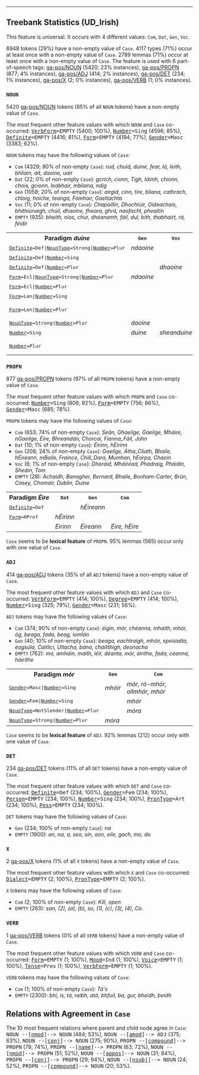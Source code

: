 

--------------------------------------------------------------------------------

## Treebank Statistics (UD_Irish)

This feature is universal.
It occurs with 4 different values: `Com`, `Dat`, `Gen`, `Voc`.

6948 tokens (29%) have a non-empty value of `Case`.
4117 types (71%) occur at least once with a non-empty value of `Case`.
2789 lemmas (71%) occur at least once with a non-empty value of `Case`.
The feature is used with 6 part-of-speech tags: [ga-pos/NOUN]() (5420; 23% instances), [ga-pos/PROPN]() (877; 4% instances), [ga-pos/ADJ]() (414; 2% instances), [ga-pos/DET]() (234; 1% instances), [ga-pos/X]() (2; 0% instances), [ga-pos/VERB]() (1; 0% instances).

### `NOUN`

5420 [ga-pos/NOUN]() tokens (85% of all `NOUN` tokens) have a non-empty value of `Case`.

The most frequent other feature values with which `NOUN` and `Case` co-occurred: <tt><a href="VerbForm.html">VerbForm</a>=EMPTY</tt> (5400; 100%), <tt><a href="Number.html">Number</a>=Sing</tt> (4596; 85%), <tt><a href="Definite.html">Definite</a>=EMPTY</tt> (4416; 81%), <tt><a href="Form.html">Form</a>=EMPTY</tt> (4194; 77%), <tt><a href="Gender.html">Gender</a>=Masc</tt> (3383; 62%).

`NOUN` tokens may have the following values of `Case`:

* `Com` (4329; 80% of non-empty `Case`): <em>rud, chuid, duine, fear, lá, leith, bhliain, áit, daoine, uair</em>
* `Dat` (22; 0% of non-empty `Case`): <em>gcrích, cionn, Tigh, láimh, chionn, chois, gcionn, leabhair, mbliana, ndíg</em>
* `Gen` (1058; 20% of non-empty `Case`): <em>airgid, cinn, tíre, bliana, cathrach, chloig, hoíche, teanga, Fómhair, Gaeltachta</em>
* `Voc` (11; 0% of non-empty `Case`): <em>Chapaillín, Dhochtúir, Oideachais, bhithiúnaigh, chúil, dhaoine, fheara, ghrá, naofacht, pheaitín</em>
* `EMPTY` (935): <em>bheith, níos, chur, dhéanamh, fáil, dul, bith, thabhairt, rá, féidir</em>

<table>
  <tr><th>Paradigm <i>duine</i></th><th><tt>Gen</tt></th><th><tt>Voc</tt></th><th><tt>Com</tt></th></tr>
  <tr><td><tt><a href="Definite.html">Definite</a>=Def|<a href="NounType.html">NounType</a>=Strong|<a href="Number.html">Number</a>=Plur</tt></td><td><em>ndaoine</em></td><td></td><td></td></tr>
  <tr><td><tt><a href="Definite.html">Definite</a>=Def|<a href="Number.html">Number</a>=Sing</tt></td><td></td><td></td><td><em>duine</em></td></tr>
  <tr><td><tt><a href="Definite.html">Definite</a>=Def|<a href="Number.html">Number</a>=Plur</tt></td><td></td><td><em>dhaoine</em></td><td><em>daoine</em></td></tr>
  <tr><td><tt><a href="Form.html">Form</a>=Ecl|<a href="NounType.html">NounType</a>=Strong|<a href="Number.html">Number</a>=Plur</tt></td><td><em>ndaoine</em></td><td></td><td></td></tr>
  <tr><td><tt><a href="Form.html">Form</a>=Ecl|<a href="Number.html">Number</a>=Plur</tt></td><td></td><td></td><td><em>ndaoine</em></td></tr>
  <tr><td><tt><a href="Form.html">Form</a>=Len|<a href="Number.html">Number</a>=Sing</tt></td><td></td><td></td><td><em>dhuine</em></td></tr>
  <tr><td><tt><a href="Form.html">Form</a>=Len|<a href="Number.html">Number</a>=Plur</tt></td><td></td><td></td><td><em>dhaoine, sheandaoine</em></td></tr>
  <tr><td><tt><a href="NounType.html">NounType</a>=Strong|<a href="Number.html">Number</a>=Plur</tt></td><td><em>daoine</em></td><td></td><td></td></tr>
  <tr><td><tt><a href="Number.html">Number</a>=Sing</tt></td><td><em>duine</em></td><td><em>sheanduine</em></td><td><em>duine, éinne</em></td></tr>
  <tr><td><tt><a href="Number.html">Number</a>=Plur</tt></td><td></td><td></td><td><em>daoine, seandaoine</em></td></tr>
</table>

### `PROPN`

877 [ga-pos/PROPN]() tokens (97% of all `PROPN` tokens) have a non-empty value of `Case`.

The most frequent other feature values with which `PROPN` and `Case` co-occurred: <tt><a href="Number.html">Number</a>=Sing</tt> (806; 92%), <tt><a href="Form.html">Form</a>=EMPTY</tt> (756; 86%), <tt><a href="Gender.html">Gender</a>=Masc</tt> (685; 78%).

`PROPN` tokens may have the following values of `Case`:

* `Com` (653; 74% of non-empty `Case`): <em>Seán, Ghaeilge, Gaeilge, Mháire, nGaeilge, Éire, Bhreandán, Chorcaí, Fianna_Fáil, John</em>
* `Dat` (10; 1% of non-empty `Case`): <em>Éirinn, hÉirinn</em>
* `Gen` (208; 24% of non-empty `Case`): <em>Gaeilge, Átha_Cliath, Bhaile, hÉireann, mBaile, Fraince, Chill_Dara, Mumhan, hEorpa, Chaoin</em>
* `Voc` (6; 1% of non-empty `Case`): <em>Dhoráid, Mháiréad, Phádraig, Pháidín, Sheáin, Tom</em>
* `EMPTY` (28): <em>Achaidh, Banagher, Bernard, Bhaile, Bonham-Carter, Brún, Casey, Chomair, Dublin, Duine</em>

<table>
  <tr><th>Paradigm <i>Éire</i></th><th><tt>Dat</tt></th><th><tt>Gen</tt></th><th><tt>Com</tt></th></tr>
  <tr><td><tt><a href="Definite.html">Definite</a>=Def</tt></td><td></td><td><em>hÉireann</em></td><td></td></tr>
  <tr><td><tt><a href="Form.html">Form</a>=HPref</tt></td><td><em>hÉirinn</em></td><td></td><td></td></tr>
  <tr><td><tt></tt></td><td><em>Éirinn</em></td><td><em>Éireann</em></td><td><em>Éire, hÉire</em></td></tr>
</table>

`Case` seems to be **lexical feature** of `PROPN`. 95% lemmas (565) occur only with one value of `Case`.

### `ADJ`

414 [ga-pos/ADJ]() tokens (35% of all `ADJ` tokens) have a non-empty value of `Case`.

The most frequent other feature values with which `ADJ` and `Case` co-occurred: <tt><a href="VerbForm.html">VerbForm</a>=EMPTY</tt> (414; 100%), <tt><a href="Degree.html">Degree</a>=EMPTY</tt> (414; 100%), <tt><a href="Number.html">Number</a>=Sing</tt> (325; 79%), <tt><a href="Gender.html">Gender</a>=Masc</tt> (231; 56%).

`ADJ` tokens may have the following values of `Case`:

* `Com` (374; 90% of non-empty `Case`): <em>éigin, mór, chéanna, mhaith, mhór, óg, beaga, fada, beag, iomlán</em>
* `Gen` (40; 10% of non-empty `Case`): <em>beaga, eachtraigh, mhóir, speisialta, éagsúla, Caitlicí, Ultacha, bána, cháilithigh, deonacha</em>
* `EMPTY` (762): <em>mó, amháin, maith, léir, déanta, mór, áirithe, fada, céanna, háirithe</em>

<table>
  <tr><th>Paradigm <i>mór</i></th><th><tt>Gen</tt></th><th><tt>Com</tt></th></tr>
  <tr><td><tt><a href="Gender.html">Gender</a>=Masc|<a href="Number.html">Number</a>=Sing</tt></td><td><em>mhóir</em></td><td><em>mór, ró-mhór, ollmhór, mhór</em></td></tr>
  <tr><td><tt><a href="Gender.html">Gender</a>=Fem|<a href="Number.html">Number</a>=Sing</tt></td><td></td><td><em>mhór</em></td></tr>
  <tr><td><tt><a href="NounType.html">NounType</a>=NotSlender|<a href="Number.html">Number</a>=Plur</tt></td><td></td><td><em>móra</em></td></tr>
  <tr><td><tt><a href="NounType.html">NounType</a>=Strong|<a href="Number.html">Number</a>=Plur</tt></td><td><em>móra</em></td><td></td></tr>
</table>

`Case` seems to be **lexical feature** of `ADJ`. 92% lemmas (212) occur only with one value of `Case`.

### `DET`

234 [ga-pos/DET]() tokens (11% of all `DET` tokens) have a non-empty value of `Case`.

The most frequent other feature values with which `DET` and `Case` co-occurred: <tt><a href="Definite.html">Definite</a>=Def</tt> (234; 100%), <tt><a href="Gender.html">Gender</a>=Fem</tt> (234; 100%), <tt><a href="Person.html">Person</a>=EMPTY</tt> (234; 100%), <tt><a href="Number.html">Number</a>=Sing</tt> (234; 100%), <tt><a href="PronType.html">PronType</a>=Art</tt> (234; 100%), <tt><a href="Poss.html">Poss</a>=EMPTY</tt> (234; 100%).

`DET` tokens may have the following values of `Case`:

* `Gen` (234; 100% of non-empty `Case`): <em>na</em>
* `EMPTY` (1900): <em>an, na, a, seo, sin, aon, eile, gach, mo, do</em>

### `X`

2 [ga-pos/X]() tokens (1% of all `X` tokens) have a non-empty value of `Case`.

The most frequent other feature values with which `X` and `Case` co-occurred: <tt><a href="Dialect.html">Dialect</a>=EMPTY</tt> (2; 100%), <tt><a href="PronType.html">PronType</a>=EMPTY</tt> (2; 100%).

`X` tokens may have the following values of `Case`:

* `Com` (2; 100% of non-empty `Case`): <em>Kill, open</em>
* `EMPTY` (263): <em>san, (2), (a), (b), so, (1), (c), (3), (4), Co.</em>

### `VERB`

1 [ga-pos/VERB]() tokens (0% of all `VERB` tokens) have a non-empty value of `Case`.

The most frequent other feature values with which `VERB` and `Case` co-occurred: <tt><a href="Form.html">Form</a>=EMPTY</tt> (1; 100%), <tt><a href="Mood.html">Mood</a>=Ind</tt> (1; 100%), <tt><a href="Voice.html">Voice</a>=EMPTY</tt> (1; 100%), <tt><a href="Tense.html">Tense</a>=Pres</tt> (1; 100%), <tt><a href="VerbForm.html">VerbForm</a>=EMPTY</tt> (1; 100%).

`VERB` tokens may have the following values of `Case`:

* `Com` (1; 100% of non-empty `Case`): <em>Tá's</em>
* `EMPTY` (2300): <em>bhí, is, tá, raibh, atá, bhfuil, ba, gur, bheidh, beidh</em>

## Relations with Agreement in `Case`

The 10 most frequent relations where parent and child node agree in `Case`:
<tt>NOUN --[<a href="../dep/nmod.html">nmod</a>]--> NOUN</tt> (484; 53%),
<tt>NOUN --[<a href="../dep/amod.html">amod</a>]--> ADJ</tt> (375; 63%),
<tt>NOUN --[<a href="../dep/conj.html">conj</a>]--> NOUN</tt> (275; 90%),
<tt>PROPN --[<a href="../dep/compound.html">compound</a>]--> PROPN</tt> (79; 74%),
<tt>PROPN --[<a href="../dep/name.html">name</a>]--> PROPN</tt> (63; 72%),
<tt>NOUN --[<a href="../dep/nmod.html">nmod</a>]--> PROPN</tt> (51; 52%),
<tt>NOUN --[<a href="../dep/appos.html">appos</a>]--> NOUN</tt> (31; 84%),
<tt>PROPN --[<a href="../dep/conj.html">conj</a>]--> PROPN</tt> (29; 94%),
<tt>NOUN --[<a href="../dep/nsubj.html">nsubj</a>]--> NOUN</tt> (24; 52%),
<tt>PROPN --[<a href="../dep/compound.html">compound</a>]--> NOUN</tt> (20; 53%).

